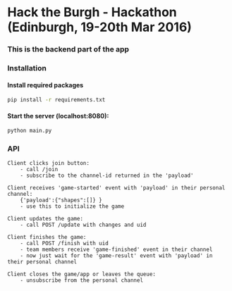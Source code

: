 # Hack the Burgh - Hackathon  (Edinburgh, 19-20th Mar 2016)

### This is the backend part of the app


### Installation

#### Install required packages
```sh
pip install -r requirements.txt
```

#### Start the server (localhost:8080):
```sh
python main.py
```

### API
```
Client clicks join button:
	- call /join
	- subscribe to the channel-id returned in the 'payload'

Client receives 'game-started' event with 'payload' in their personal channel:
	{'payload':{"shapes":[]} }
	- use this to initialize the game

Client updates the game:
	- call POST /update with changes and uid

Client finishes the game:
	- call POST /finish with uid 
	- team members receive 'game-finished' event in their channel
	- now just wait for the 'game-result' event with 'payload' in their personal channel

Client closes the game/app or leaves the queue:
	- unsubscribe from the personal channel
